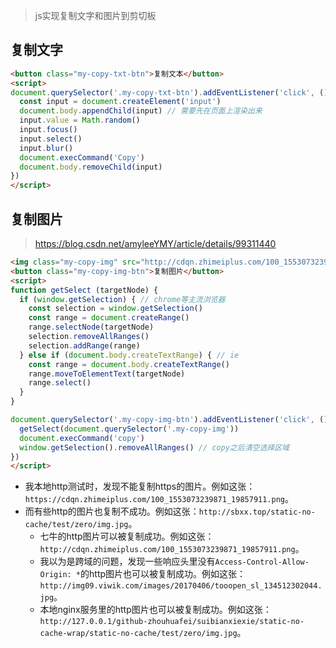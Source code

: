 > js实现复制文字和图片到剪切板

## 复制文字
```html
<button class="my-copy-txt-btn">复制文本</button>
<script>
document.querySelector('.my-copy-txt-btn').addEventListener('click', () => {
  const input = document.createElement('input')
  document.body.appendChild(input) // 需要先在页面上渲染出来
  input.value = Math.random()
  input.focus()
  input.select()
  input.blur()
  document.execCommand('Copy')
  document.body.removeChild(input)
})
</script>
```

## 复制图片
> https://blog.csdn.net/amyleeYMY/article/details/99311440
```html
<img class="my-copy-img" src="http://cdqn.zhimeiplus.com/100_1553073239871_19857911.png" alt="">
<button class="my-copy-img-btn">复制图片</button>
<script>
function getSelect (targetNode) {
  if (window.getSelection) { // chrome等主流浏览器
    const selection = window.getSelection()
    const range = document.createRange()
    range.selectNode(targetNode)
    selection.removeAllRanges()
    selection.addRange(range)
  } else if (document.body.createTextRange) { // ie
    const range = document.body.createTextRange()
    range.moveToElementText(targetNode)
    range.select()
  }
}

document.querySelector('.my-copy-img-btn').addEventListener('click', () => {
  getSelect(document.querySelector('.my-copy-img'))
  document.execCommand('copy')
  window.getSelection().removeAllRanges() // copy之后清空选择区域
})
</script>
```
* 我本地http测试时，发现不能复制https的图片。例如这张：`https://cdqn.zhimeiplus.com/100_1553073239871_19857911.png`。
* 而有些http的图片也复制不成功。例如这张：`http://sbxx.top/static-no-cache/test/zero/img.jpg`。
  - 七牛的http图片可以被复制成功。例如这张：`http://cdqn.zhimeiplus.com/100_1553073239871_19857911.png`。
  - 我以为是跨域的问题，发现一些响应头里没有`Access-Control-Allow-Origin: *`的http图片也可以被复制成功。例如这张：`http://img09.viwik.com/images/20170406/tooopen_sl_134512302044.jpg`。
  - 本地nginx服务里的http图片也可以被复制成功。例如这张：`http://127.0.0.1/github-zhouhuafei/suibianxiexie/static-no-cache-wrap/static-no-cache/test/zero/img.jpg`。
